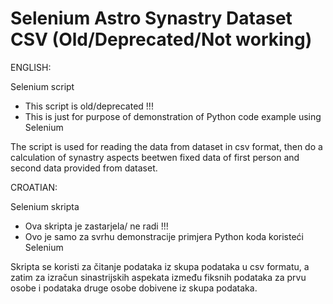 # Selenium Astro Synastry Dataset CSV (Old/Deprecated/Not working)

ENGLISH:

Selenium script
- This script is old/deprecated !!!
- This is just for purpose of demonstration of Python code example using Selenium

The script is used for reading the data from dataset in csv format, then do a calculation
of synastry aspects beetwen fixed data of first person and second data provided from dataset.


CROATIAN:

Selenium skripta
- Ova skripta je zastarjela/ ne radi !!!
- Ovo je samo za svrhu demonstracije primjera Python koda koristeći Selenium

Skripta se koristi za čitanje podataka iz skupa podataka u csv formatu, a zatim za izračun
sinastrijskih aspekata između fiksnih podataka za prvu osobe i podataka druge osobe dobivene 
iz skupa podataka.